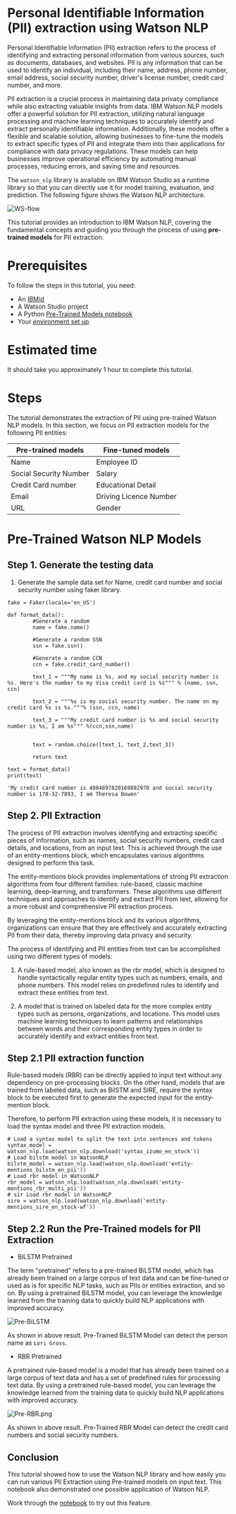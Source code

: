 
# Personal Identifiable Information (PII) extraction using Watson NLP

Personal Identifiable Information (PII) extraction refers to the process of identifying and extracting personal information from various sources, such as documents, databases, and websites. PII is any information that can be used to identify an individual, including their name, address, phone number, email address, social security number, driver's license number, credit card number, and more.

PII extraction is a crucial process in maintaining data privacy compliance while also extracting valuable insights from data. IBM Watson NLP models offer a powerful solution for PII extraction, utilizing natural language processing and machine learning techniques to accurately identify and extract personally identifiable information. Additionally, these models offer a flexible and scalable solution, allowing businesses to fine-tune the models to extract specific types of PII and integrate them into their applications for compliance with data privacy regulations. These models can help businesses improve operational efficiency by automating manual processes, reducing errors, and saving time and resources. 

The `watson_nlp` library is available on IBM Watson Studio as a runtime library so that you can directly use it for model training, evaluation, and prediction. The following figure shows the Watson NLP architecture.

![WS-flow](Screenshots/watson-studio-flow.png)

This tutorial provides an introduction to IBM Watson NLP, covering the fundamental concepts and guiding you through the process of using <b>pre-trained models</b> for PII extraction.

# Prerequisites

To follow the steps in this tutorial, you need:

* An [IBMid](https://cloud.ibm.com/login?cm_sp=ibmdev-_-developer-tutorials-_-cloudreg)
* A Watson Studio project
* A Python [Pre-Trained Models notebook](https://github.com/ibm-build-lab/Watson-NLP/blob/main/ML/PII-Extraction/PII%20Extraction%20-%20Pre-Trained%20Models.ipynb)
* Your [environment set up](https://developer.ibm.com/tutorials/set-up-your-ibm-watson-libraries-environment/)

# Estimated time

It should take you approximately 1 hour to complete this tutorial.

# Steps

The tutorial demonstrates the extraction of PII using pre-trained Watson NLP models. In this section, we focus on PII extraction models for the following PII entities: 

|Pre-trained models |Fine-tuned models|
|-------------------|-----------------|
|Name|Employee ID|
|Social Security Number|Salary|
|Credit Card number|Educational Detail|
|Email|Driving Licence Number|
|URL|Gender|



# Pre-Trained Watson NLP Models


## Step 1. Generate the testing data


1. Generate the sample data set for Name, credit card number and social security number using faker library.


```
fake = Faker(locale='en_US')

def format_data():  
        #Generate a random
        name = fake.name() 

        #Generate a random SSN 
        ssn = fake.ssn()

        #Generate a random CCN 
        ccn = fake.credit_card_number()

        text_1 = """My name is %s, and my social security number is %s. Here's the number to my Visa credit card is %s""" % (name, ssn, ccn)

        text_2 = """%s is my social security number. The name on my credit card %s is %s."""% (ssn, ccn, name)

        text_3 = """My credit card number is %s and social security number is %s, I am %s""" %(ccn,ssn,name)


        text = random.choice([text_1, text_2,text_3])
        
        return text
```

```
text = format_data()
print(text)

'My credit card number is 4084897820169892970 and social security number is 178-32-7893, I am Theresa Bowen'
```

## Step 2. PII Extraction 

The process of PII extraction involves identifying and extracting specific pieces of information, such as names, social security numbers, credit card details, and locations, from an input text. This is achieved through the use of an entity-mentions block, which encapsulates various algorithms designed to perform this task.

The entity-mentions block provides implementations of strong PII extraction algorithms from four different families: rule-based, classic machine learning, deep-learning, and transformers. These algorithms use different techniques and approaches to identify and extract PII from text, allowing for a more robust and comprehensive PII extraction process.

By leveraging the entity-mentions block and its various algorithms, organizations can ensure that they are effectively and accurately extracting PII from their data, thereby improving data privacy and security.

The process of identifying and PII entities from text can be accomplished using two different types of models:

1. A rule-based model, also known as the rbr model, which is designed to handle syntactically regular entity types such as numbers, emails, and phone numbers. This model relies on predefined rules to identify and extract these entities from text.

2. A model that is trained on labeled data for the more complex entity types such as persons, organizations, and locations. This model uses machine learning techniques to learn patterns and relationships between words and their corresponding entity types in order to accurately identify and extract entities from text.


## Step 2.1 PII extraction function

Rule-based models (RBR) can be directly applied to input text without any dependency on pre-processing blocks. On the other hand, models that are trained from labeled data, such as BilSTM and SIRE, require the syntax block to be executed first to generate the expected input for the entity-mention block.

Therefore, to perform PII extraction using these models, it is necessary to load the syntax model and three PII extraction models.


```
# Load a syntax model to split the text into sentences and tokens
syntax_model = watson_nlp.load(watson_nlp.download('syntax_izumo_en_stock'))
# Load bilstm model in WatsonNLP
bilstm_model = watson_nlp.load(watson_nlp.download('entity-mentions_bilstm_en_pii'))
# Load rbr model in WatsonNLP
rbr_model = watson_nlp.load(watson_nlp.download('entity-mentions_rbr_multi_pii'))
# sir Load rbr model in WatsonNLP
sire = watson_nlp.load(watson_nlp.download('entity-mentions_sire_en_stock-wf'))
```

## Step 2.2 Run the Pre-Trained models for PII Extraction 

* BiLSTM Pretrained

The term "pretrained" refers to a pre-trained BiLSTM model, which has already been trained on a large corpus of text data and can be fine-tuned or used as is for specific NLP tasks, such as PIIs or entities extraction, and so on. By using a pretrained BiLSTM model, you can leverage the knowledge learned from the training data to quickly build NLP applications with improved accuracy.


![Pre-BiLSTM](Screenshots/Pre-BiLSTM.png)

As shown in above result. Pre-Trained BiLSTM Model can detect the person name as `Lori Gross`. 


* RBR Pretrained

A pretrained rule-based model is a model that has already been trained on a large corpus of text data and has a set of predefined rules for processing text data. By using a pretrained rule-based model, you can leverage the knowledge learned from the training data to quickly build NLP applications with improved accuracy.


![Pre-RBR.png](Screenshots/Pre-RBR.png)

As shown in above result. Pre-Trained RBR Model can detect the credit card numbers and social security numbers.


## Conclusion

This tutorial showed how to use the Watson NLP library and how easily you can run various PII Extraction using Pre-trained models on input text. This notebook also demonstrated one possible application of Watson NLP.

Work through the [notebook](https://github.com/ibm-build-lab/Watson-NLP/blob/main/ML/PII-Extraction/PII%20Extraction%20-%20Pre-Trained%20Models.ipynb) to try out this feature.
